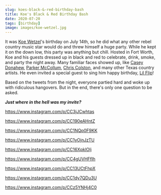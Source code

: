 ```yaml
---
slug: koes-black-&-red-birthday-bash
title: Koe's Black & Red Birthday Bash
date: 2020-07-20
tags: [birthday]
image: images/koe-wetzel.jpg
---
```


It was [Koe Wetzel][koe-wetzel]'s birthday on July 14th, so he did what any other rebel country music star would do and threw himself a huge party. While he kept it on the down low, this party was anything but chill. Hosted in Fort Worth, Koe and his guests dressed up in black and red to celebrate, drink, smoke, and party the night away. Many familiar faces showed up, like [Casey Donahew][casey-donahew], [Parker McCollum][parker-mccollum], [Chris Colston][chris-colston], and many other Texas country artists. He even invited a special guest to sing him happy birthday, [Lil Flip][lil-flip]!

Based on the tweets from the night, everyone partied hard and woke up with ridiculous hangovers. But in the end, there's only one question to be asked.

_**Just where in the hell was my invite?**_

<!-- casey donahew -->

https://www.instagram.com/p/CC3jJCwhtas

<!-- parker mccollum -->

https://www.instagram.com/p/CC190eAHntZ

<!-- chris colston -->

https://www.instagram.com/p/CC1NQp0F9KK

<!-- kolby cooper -->

https://www.instagram.com/p/CC1yOjnJzTU

<!-- giovanni and the hired guns -->

https://www.instagram.com/p/CC16XpklOlj

<!-- austin meade -->

https://www.instagram.com/p/CC4gUVHFfIh

<!-- pecos & the rooftops -->

https://www.instagram.com/p/CC13UCtFhpX

<!-- lil fip & koe-->

https://www.instagram.com/p/CC1dy7QDu3U

<!-- lil flip - happy birthday -->

https://www.instagram.com/p/CCz5YNHj4C0

[koe-wetzel]: https://www.instagram.com/koe_wetzel
[casey-donahew]: https://www.instagram.com/caseydonahew
[parker-mccollum]: https://www.instagram.com/parkermccollum
[chris-colston]: https://www.instagram.com/chriscolston_
[lil-flip]: https://www.instagram.com/lilflip713
